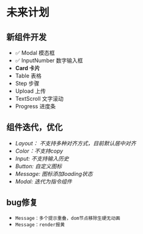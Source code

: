 # 未来计划

## 新组件开发

- ✅ Modal 模态框
- ✅ InputNumber 数字输入框
- **Card 卡片**
- Table 表格
- Step 步骤
- Upload 上传
- TextScroll 文字滚动
- Progress 进度条

## 组件迭代，优化

- *Layout： 不支持多种对齐方式，目前默认居中对齐*
- *Color：不支持copy*
- *Input: 不支持输入历史*
- *Button: 自定义图标*
- *Message: 图标添加loading状态*
- *Modal: 迭代为指令组件*

## bug修复

- `Message：多个提示重叠，dom节点移除生硬无动画`
- `Message：render报黄`
